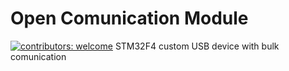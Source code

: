 # Open Comunication Module
[![contributors: welcome](https://img.shields.io/badge/contributors-welcome-brightgreen.svg?style=flat-square)](https://github.com/M0nteCarl0/AlitaElectricSkates)
STM32F4 custom USB device with bulk comunication
